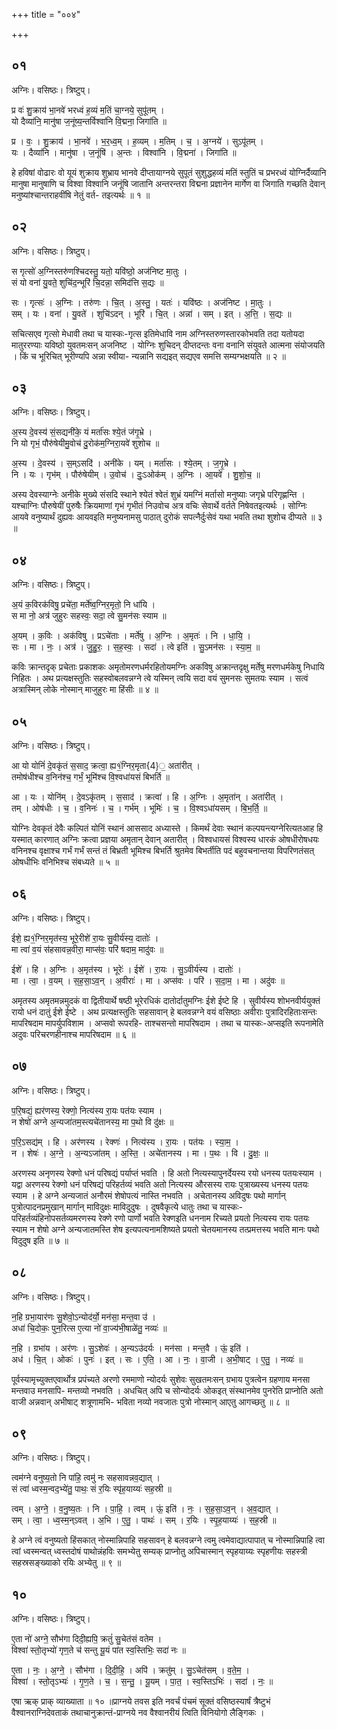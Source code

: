 +++
title = "००४"

+++


## ०१
अग्निः। वसिष्ठः। त्रिष्टुप्।

प्र वः॑ शु॒क्राय॑ भा॒नवे॑ भरध्वं ह॒व्यं म॒तिं चा॒ग्नये॒ सुपू॑तम् ।  
यो दैव्या॑नि॒ मानु॑षा ज॒नूंष्य॒न्तर्विश्वा॑नि वि॒द्मना॒ जिगा॑ति ॥

प्र । वः॒ । शु॒क्राय॑ । भा॒नवे॑ । भ॒र॒ध्व॒म् । ह॒व्यम् । म॒तिम् । च॒ । अ॒ग्नये॑ । सुऽपू॑तम् ।  
यः । दैव्या॑नि । मानु॑षा । ज॒नूंषि॑ । अ॒न्तः । विश्वा॑नि । वि॒द्मना॑ । जिगा॑ति ॥

हे हविषां वोढारः वो यूयं शुक्राय शुभ्राय भानवे दीप्तायाग्नये सुपूतं सुशुद्धहव्यं मतिं स्तुतिं च प्रभरध्वं योग्निर्दैव्यानि मानुषा मानुषाणि च विश्वा विश्वानि जनूंषि जातानि अन्तरन्तरा विद्मना प्रज्ञानेन मार्गेण वा जिगाति गच्छति देवान् मनुष्यांश्चान्तराहवींषि नेतुं वर्त- तइत्यर्थः ॥ १ ॥

## ०२
अग्निः। वसिष्ठः। त्रिष्टुप्।

स गृत्सो॑ अ॒ग्निस्तरु॑णश्चिदस्तु॒ यतो॒ यवि॑ष्ठो॒ अज॑निष्ट मा॒तुः ।  
सं यो वना॑ यु॒वते॒ शुचि॑द॒न्भूरि॑ चि॒दन्ना॒ समिद॑त्ति स॒द्यः ॥

सः । गृत्सः॑ । अ॒ग्निः । तरु॑णः । चि॒त् । अ॒स्तु॒ । यतः॑ । यवि॑ष्ठः । अज॑निष्ट । मा॒तुः ।  
सम् । यः । वना॑ । यु॒वते॑ । शुचि॑ऽदन् । भूरि॑ । चि॒त् । अन्ना॑ । सम् । इत् । अ॒त्ति॒ । स॒द्यः ॥

सचित्सएव गृत्सो मेधावी तथा च यास्कः-गृत्स इतिमेधावि नाम अग्निस्तरुणस्तारकोभवति तदा यतोयदा मातुररण्याः यविष्ठो युवतमःसन् अजनिष्ट । योग्निः शुचिदन् दीप्तदन्तः वना वनानि संयुवते आत्मना संयोजयति । किं च भूरिचित् भूरीण्यपि अन्ना स्वीया- न्यन्नानि सद्यइत् सद्यएव समत्ति सम्यग्भक्षयति ॥ २ ॥

## ०३
अग्निः। वसिष्ठः। त्रिष्टुप्।

अ॒स्य दे॒वस्य॑ सं॒सद्यनी॑के॒ यं मर्ता॑सः श्ये॒तं ज॑गृ॒भ्रे ।  
नि यो गृभं॒ पौरु॑षेयीमु॒वोच॑ दु॒रोक॑म॒ग्निरा॒यवे॑ शुशोच ॥

अ॒स्य । दे॒वस्य॑ । स॒म्ऽसदि॑ । अनी॑के । यम् । मर्ता॑सः । श्ये॒तम् । ज॒गृ॒भ्रे ।  
नि । यः । गृभ॑म् । पौरु॑षेयीम् । उ॒वोच॑ । दुः॒ऽओक॑म् । अ॒ग्निः । आ॒यवे॑ । शु॒शो॒च॒ ॥

अस्य देवस्याग्नेः अनीके मुख्ये संसदि स्थाने श्येतं श्वेतं शुभ्रं यमग्निं मर्तासो मनुष्याः जगृभ्रे परिगृह्णन्ति । यश्चाग्निः पौरुषेयीं पुरुषैः क्रियमाणां गृभं गृभीतं निउवोच अत्र वचिः सेवार्थे वर्तते निषेवतइत्यर्थः । सोग्निः आयवे वनुष्यार्थं दुह्यवः आयवइति मनुष्यनामसु पाठात् दुरोकं सपत्नैर्दुःसेवं यथा भवति तथा शुशोच दीप्यते ॥ ३ ॥

## ०४
अग्निः। वसिष्ठः। त्रिष्टुप्।

अ॒यं क॒विरक॑विषु॒ प्रचे॑ता॒ मर्ते॑ष्व॒ग्निर॒मृतो॒ नि धा॑यि ।  
स मा नो॒ अत्र॑ जुहुरः सहस्वः॒ सदा॒ त्वे सु॒मन॑सः स्याम ॥

अ॒यम् । क॒विः । अक॑विषु । प्रऽचे॑ताः । मर्ते॑षु । अ॒ग्निः । अ॒मृतः॑ । नि । धा॒यि॒ ।  
सः । मा । नः॒ । अत्र॑ । जु॒हु॒रः॒ । स॒ह॒स्वः॒ । सदा॑ । त्वे इति॑ । सु॒ऽमन॑सः । स्या॒म॒ ॥

कविः क्रान्तदृक् प्रचेताः प्रकाशकः अमृतोमरणधर्मरहितोयमग्निः अकविषु अक्रान्तदृक्षु मर्तेषु मरणधर्मकेषु निधायि निहितः । अथ प्रत्यक्षस्तुतिः सहस्वोबलवन्नग्ने त्वे यस्मिन् त्वयि सदा वयं सुमनसः सुमतयः स्याम । सत्वं अत्रास्मिन् लोके नोस्मान् माजुहुरः मा हिंसीः ॥ ४ ॥

## ०५
अग्निः। वसिष्ठः। त्रिष्टुप्।

आ यो योनिं॑ दे॒वकृ॑तं स॒साद॒ क्रत्वा॒ ह्य१॒॑ग्निर॒मृता{4}॒ अता॑रीत् ।  
तमोष॑धीश्च व॒निन॑श्च॒ गर्भं॒ भूमि॑श्च वि॒श्वधा॑यसं बिभर्ति ॥

आ । यः । योनि॑म् । दे॒वऽकृ॑तम् । स॒साद॑ । क्रत्वा॑ । हि । अ॒ग्निः । अ॒मृता॑न् । अता॑रीत् ।  
तम् । ओष॑धीः । च॒ । व॒निनः॑ । च॒ । गर्भ॑म् । भूमिः॑ । च॒ । वि॒श्वऽधा॑यसम् । बि॒भ॒र्ति॒ ॥

योग्निः देवकृतं देवैः कल्पितं योनिं स्थानं आससाद अध्यास्ते । किमर्थं देवाः स्थानं कल्पयन्त्यग्नेरित्यतआह हि यस्मात् कारणात् अग्निः क्रत्वा प्रज्ञया अमृतान् देवान् अतारीत् । विश्वधायसं विश्वस्य धारकं ओषधीरोषधयः वनिनश्च वृक्षाश्च गर्भं गर्भं सन्तं तं बिभ्रती भूमिश्च बिभर्ति श्रुतमेव बिभर्तीति पदं बहुवचनान्तया विपरिणतंसत् ओषधीभिः वनिभिश्च संबध्यते ॥ ५ ॥

## ०६
अग्निः। वसिष्ठः। त्रिष्टुप्।

ईशे॒ ह्य१॒॑ग्निर॒मृत॑स्य॒ भूरे॒रीशे॑ रा॒यः सु॒वीर्य॑स्य॒ दातोः॑ ।  
मा त्वा॑ व॒यं स॑हसावन्न॒वीरा॒ माप्स॑वः॒ परि॑ षदाम॒ मादु॑वः ॥

ईशे॑ । हि । अ॒ग्निः । अ॒मृत॑स्य । भूरेः॑ । ईशे॑ । रा॒यः । सु॒ऽवीर्य॑स्य । दातोः॑ ।  
मा । त्वा॒ । व॒यम् । स॒ह॒सा॒ऽव॒न् । अ॒वीराः॑ । मा । अप्स॑वः । परि॑ । स॒दा॒म॒ । मा । अदु॑वः ॥

अमृतस्य अमृतमन्नमुदकं वा द्वितीयार्थे षष्ठी भूरेरधिकं दातोर्दातुमग्निः ईशे ईष्टे हि । सुवीर्यस्य शोभनवीर्ययुक्तं रायो धनं दातुं ईशे ईष्टे । अथ प्रत्यक्षस्तुतिः सहसावान् हे बलवन्नग्ने वयं वसिष्ठाः अवीराः पुत्रादिरहिताःसन्तः मापरिषदाम मापर्युपविशाम । अप्सवो रूपरहि- ताश्चसन्तो मापरिषदाम । तथा च यास्कः-अप्सइति रूपनामेति अदुवः परिचरणहीनाश्च मापरिषदाम ॥ ६ ॥

## ०७
अग्निः। वसिष्ठः। त्रिष्टुप्।

प॒रि॒षद्यं॒ ह्यर॑णस्य॒ रेक्णो॒ नित्य॑स्य रा॒यः पत॑यः स्याम ।  
न शेषो॑ अग्ने अ॒न्यजा॑तम॒स्त्यचे॑तानस्य॒ मा प॒थो वि दु॑क्षः ॥

प॒रि॒ऽसद्य॑म् । हि । अर॑णस्य । रेक्णः॑ । नित्य॑स्य । रा॒यः । पत॑यः । स्या॒म॒ ।  
न । शेषः॑ । अ॒ग्ने॒ । अ॒न्यऽजा॑तम् । अ॒स्ति॒ । अचे॑तानस्य । मा । प॒थः । वि । दु॒क्षः॒ ॥

अरणस्य अनृणस्य रेक्णो धनं परिषद्यं पर्याप्तं भवति । हि अतो नित्यस्यापुनर्देयस्य रयो धनस्य पतयःस्याम । यद्वा अरणस्य रेक्णो धनं परिषद्यं परिहर्तव्यं भवति अतो नित्यस्य औरसस्य रायः पुत्राख्यस्य धनस्य पतयः स्याम । हे अग्ने अन्यजातं अनौरमं शेषोपत्यं नास्ति नभवति । अचेतानस्य अविदुषः पथो मार्गान् पुत्रोत्पादनप्रमुखान् मार्गान् माविदुक्षः माविदुदुषः । दुषवैकृत्ये धातुः तथा च यास्कः- परिहर्तव्यंहिनोपसर्तव्यमरणस्य रेक्णे रणो पार्णो भवति रेक्णइति धननाम रिच्यते प्रयतो नित्यस्य रायः पतयः स्याम न शेषो अग्ने अन्यजातमस्ति शेष इत्यपत्यनामशिष्यते प्रयतो चेतयमानस्य तत्प्रमत्तस्य भवति मानः पथो विदुदुष इति ॥ ७ ॥

## ०८
अग्निः। वसिष्ठः। त्रिष्टुप्।

न॒हि ग्रभा॒यार॑णः सु॒शेवो॒ऽन्योद॑र्यो॒ मन॑सा॒ मन्त॒वा उ॑ ।  
अधा॑ चि॒दोकः॒ पुन॒रित्स ए॒त्या नो॑ वा॒ज्य॑भी॒षाळे॑तु॒ नव्यः॑ ॥

न॒हि । ग्रभा॑य । अर॑णः । सु॒ऽशेवः॑ । अ॒न्यऽउ॑दर्यः । मन॑सा । मन्त॒वै । ऊं॒ इति॑ ।  
अध॑ । चि॒त् । ओकः॑ । पुनः॑ । इत् । सः । ए॒ति॒ । आ । नः॒ । वा॒जी । अ॒भी॒षाट् । ए॒तु॒ । नव्यः॑ ॥

पूर्वस्यामृच्युक्तएवार्थोत्र प्रपंच्यते अरणो रममाणो न्योदर्यः सुशेवः सुखतमःसन् ग्रभाय पुत्रत्वेन ग्रहणाय मनसा मन्तवाउ मनसापि- मन्तव्यो नभवति । अधचित् अपि च सोन्योदर्यः ओकइत् संस्थानमेव पुनरेति प्राप्नोति अतो वाजी अन्नवान् अभीषाट् शत्रूणामभि- भविता नव्यो नवजातः पुत्रो नोस्मान् आएतु आगच्छतु ॥ ८ ॥

## ०९
अग्निः। वसिष्ठः। त्रिष्टुप्।

त्वम॑ग्ने वनुष्य॒तो नि पा॑हि॒ त्वमु॑ नः सहसावन्नव॒द्यात् ।  
सं त्वा॑ ध्वस्म॒न्वद॒भ्ये॑तु॒ पाथः॒ सं र॒यिः स्पृ॑ह॒याय्यः॑ सह॒स्री ॥

त्वम् । अ॒ग्ने॒ । व॒नु॒ष्य॒तः । नि । पा॒हि॒ । त्वम् । ऊं॒ इति॑ । नः॒ । स॒ह॒सा॒ऽव॒न् । अ॒व॒द्यात् ।  
सम् । त्वा॒ । ध्व॒स्म॒न्ऽवत् । अ॒भि । ए॒तु॒ । पाथः॑ । सम् । र॒यिः । स्पृ॒ह॒याय्यः॑ । स॒ह॒स्री ॥

हे अग्ने त्वं वनुष्यतो हिंसकात् नोस्मान्निपाहि सहसावन् हे बलवन्नग्ने त्वमु त्वमेवाद्यात्पापात् च नोस्मान्निपाहि त्वा त्वां ध्वस्मन्वत् ध्वस्तदोषं पाथोन्नंहविः समभ्येतु सम्यक् प्राप्नोतु अपिचास्मान् स्पृहयाय्यः स्पृहणीयः सहस्त्री सहस्रसङ्ख्याको रयिः अभ्येतु ॥ ९ ॥

## १०
अग्निः। वसिष्ठः। त्रिष्टुप्।

ए॒ता नो॑ अग्ने॒ सौभ॑गा दिदी॒ह्यपि॒ क्रतुं॑ सु॒चेत॑सं वतेम ।  
विश्वा॑ स्तो॒तृभ्यो॑ गृण॒ते च॑ सन्तु यू॒यं पा॑त स्व॒स्तिभिः॒ सदा॑ नः ॥

ए॒ता । नः॒ । अ॒ग्ने॒ । सौभ॑गा । दि॒दी॒हि॒ । अपि॑ । क्रतु॑म् । सु॒ऽचेत॑सम् । व॒ते॒म॒ ।  
विश्वा॑ । स्तो॒तृऽभ्यः॑ । गृ॒ण॒ते । च॒ । स॒न्तु॒ । यू॒यम् । पा॒त॒ । स्व॒स्तिऽभिः॑ । सदा॑ । नः॒ ॥

एषा ऋक् प्राक् व्याख्याता ॥ १० ॥प्राग्नये तवस इति नवर्चं पंचमं सूक्तं वसिष्ठस्यार्षं त्रैष्टुभं वैश्वानराग्निदेवताकं तथाचानुक्रान्तं-प्राग्नये नव वैश्वानरीयं त्विति विनियोगो लैङ्गिकः ।